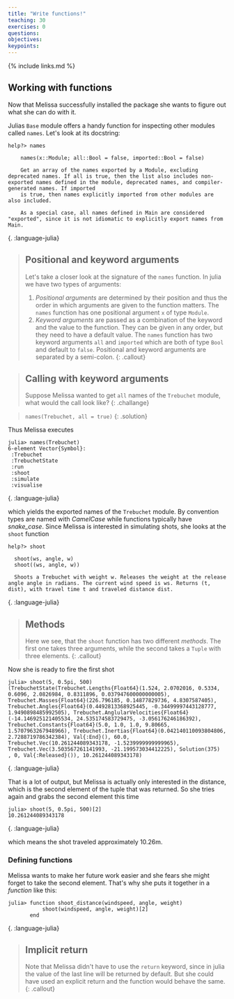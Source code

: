 ```yaml
---
title: "Write functions!"
teaching: 30
exercises: 0
questions:
objectives:
keypoints:
---
```


{% include links.md %}

## Working with functions

Now that Melissa successfully installed the package she wants to figure out what she can do with it.

Julias `Base` module offers a handy function for inspecting other modules called `names`.
Let's look at its docstring:
~~~
help?> names
    
    names(x::Module; all::Bool = false, imported::Bool = false)
    
    Get an array of the names exported by a Module, excluding deprecated names. If all is true, then the list also includes non-exported names defined in the module, deprecated names, and compiler-generated names. If imported
    is true, then names explicitly imported from other modules are also included.

    As a special case, all names defined in Main are considered "exported", since it is not idiomatic to explicitly export names from Main.
~~~
{. :language-julia}
> ## Positional and keyword arguments
> Let's take a closer look at the signature of the `names` function.
> In julia we have two types of arguments:
> 1. _Positional arguments_ are determined by their position and thus the order in which arguments are given to the function matters.
>  The `names` function has one positional argument `x` of type `Module`.
> 2. _Keyword arguments_ are passed as a combination of the keyword and the value to the function.
> They can be given in any order, but they need to have a default value.
> The `names` function has two keyword arguments `all` and `imported` which are both of type `Bool` and default to `false`.
> Positional and keyword arguments are separated by a semi-colon.
{: .callout}

> ## Calling with keyword arguments
> Suppose Melissa wanted to get `all` names of the `Trebuchet` module, what would the call look like?
{: .challange}

> `names(Trebuchet, all = true)`
{: .solution}

Thus Melissa executes
~~~
julia> names(Trebuchet)
6-element Vector{Symbol}:
 :Trebuchet
 :TrebuchetState
 :run
 :shoot
 :simulate
 :visualise
~~~
{. :language-julia}

which yields the exported names of the `Trebuchet` module.
By convention types are named with _CamelCase_ while functions typically have _snake_case_.
Since Melissa is interested in simulating shots, she looks at the `shoot` function
~~~
help?> shoot

  shoot(ws, angle, w)
  shoot((ws, angle, w))

  Shoots a Trebuchet with weight w. Releases the weight at the release angle angle in radians. The current wind speed is ws. Returns (t, dist), with travel time t and traveled distance dist.
~~~
{. :language-julia}
> ## Methods
> Here we see, that the `shoot` function has two different _methods_.
> The first one takes three arguments, while the second takes a `Tuple` with three elements.
{: .callout}

Now she is ready to fire the first shot
~~~
julia> shoot(5, 0.5pi, 500)
(TrebuchetState(Trebuchet.Lengths{Float64}(1.524, 2.0702016, 0.5334, 0.6096, 2.0826984, 0.8311896, 0.037947600000000005), Trebuchet.Masses{Float64}(226.796185, 0.14877829736, 4.8307587405), Trebuchet.Angles{Float64}(0.4492813368925445, -0.34499997443128777, 1.9490898485992505), Trebuchet.AnglularVelocities{Float64}(-14.146925121405534, 24.535174583729475, -3.056176246186392), Trebuchet.Constants{Float64}(5.0, 1.0, 1.0, 9.80665, 1.5707963267948966), Trebuchet.Inertias{Float64}(0.042140110093804806, 2.7288719786342384), Val{:End}(), 60.0, Trebuchet.Vec(10.261244089343178, -1.5239999999999965), Trebuchet.Vec(3.503567261141993, -21.199573034412225), Solution(375)
, 0, Val{:Released}()), 10.261244089343178)
~~~
{. :language-julia}

That is a lot of output, but Melissa is actually only interested in the distance, which is the second element of the tuple that was returned.
So she tries again and grabs the second element this time
~~~
julia> shoot(5, 0.5pi, 500)[2]
10.261244089343178
~~~
{. :language-julia}

which means the shot traveled approximately 10.26m.

### Defining functions

Melissa wants to make her future work easier and she fears she might forget to take the second element.
That's why she puts it together in a _function_ like this:
~~~
julia> function shoot_distance(windspeed, angle, weight)
           shoot(windspeed, angle, weight)[2]
       end
~~~
{. :language-julia}

> ## Implicit return
> Note that Melissa didn't have to use the `return` keyword, since in julia the value of the last line will be returned by default.
> But she could have used an explicit return and the function would behave the same.
{: .callout}



